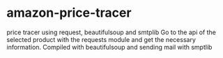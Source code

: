 # amazon-price-tracer
price tracer using request, beautifulsoup and smtplib
Go to the api of the selected product with the requests module and get the necessary information. Compiled with beautifulsoup and sending mail with smptlib
